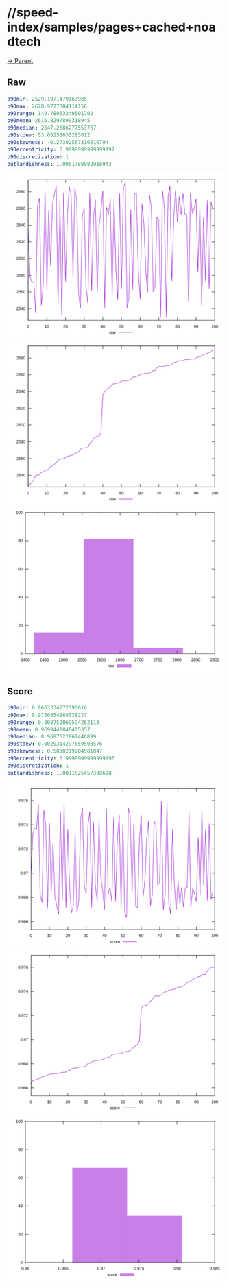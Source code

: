 
# //speed-index/samples/pages+cached+noadtech

[→ Parent](../..)


## Raw


```yaml
p90min: 2529.1971479163985
p90max: 2678.9777804114156
p90range: 149.78063249501702
p90mean: 2616.8297899318945
p90median: 2647.2686277553767
p90stdev: 53.05253635283012
p90skewness: -0.27302567316616794
p90eccentricity: 0.9999999999999997
p90discretization: 1
outlandishness: 1.0051788982916943

```

![PLOT: raw-values](./raw/values.svg)![PLOT: raw-sorted](./raw/sorted.svg)![PLOT: raw-histogram](./raw/histogram.svg)
## Score


```yaml
p90min: 0.9663334272595616
p90max: 0.9750854968538237
p90range: 0.008752069594262113
p90mean: 0.9699448840405357
p90median: 0.9687622867446899
p90stdev: 0.0029314297659508576
p90skewness: 0.5838219204581847
p90eccentricity: 0.9999999999999996
p90discretization: 1
outlandishness: 1.0011525457308628

```

![PLOT: score-values](./score/values.svg)![PLOT: score-sorted](./score/sorted.svg)![PLOT: score-histogram](./score/histogram.svg)